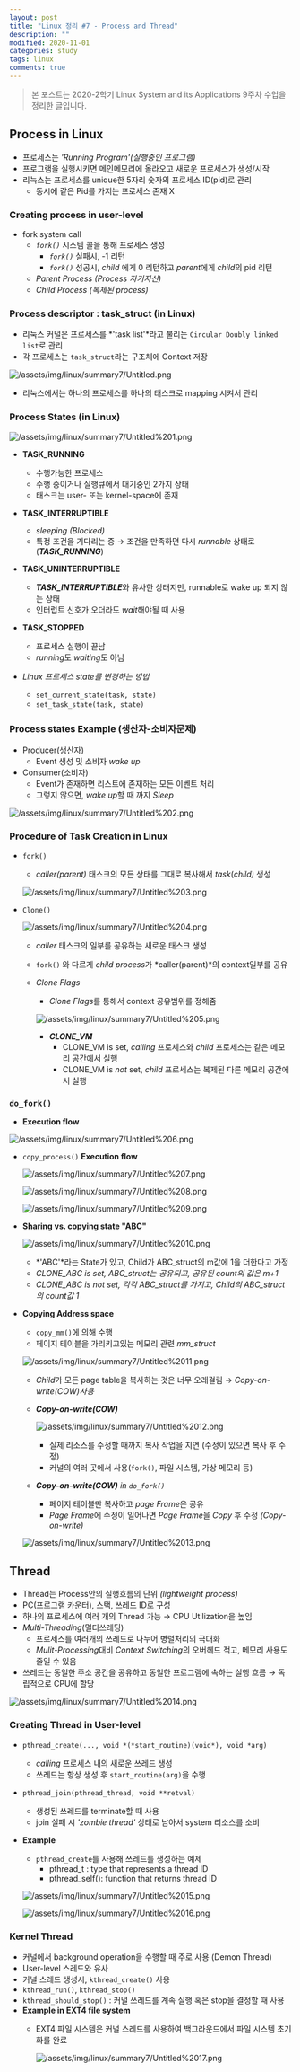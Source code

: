 ```yaml
---
layout: post
title: "Linux 정리 #7 - Process and Thread"
description: ""
modified: 2020-11-01
categories: study
tags: linux
comments: true
---
```


> 본 포스트는 2020-2학기 Linux System and its Applications 9주차 수업을 정리한 글입니다.

## Process in Linux
- 프로세스는 *'Running Program'(실행중인 프로그램)*
- 프로그램을 실행시키면 메인메모리에 올라오고 새로운 프로세스가 생성/시작
- 리눅스는 프로세스를 unique한 5자리 숫자의 프로세스 ID(pid)로 관리
    - 동시에 같은 Pid를 가지는 프로세스 존재 X


### Creating process in user-level
- fork system call
    - *`fork()`* 시스템 콜을 통해 프로세스 생성
        - *`fork()`* 실패시, -1 리턴
        - *`fork()`* 성공시, *child* 에게 0 리턴하고 *parent*에게 *child*의 pid 리턴
    - *Parent Process (Process 자기자신)*
    - *Child Process (복제된 process)*


### Process descriptor : task_struct (in Linux)
- 리눅스 커널은 프로세스를 *'task list'*라고 불리는 `Circular Doubly linked list`로 관리
- 각 프로세스는 `task_struct`라는 구조체에 Context 저장

![/assets/img/linux/summary7/Untitled.png](https://cdn.jsdelivr.net/gh/ddamddi/ddamddi.github.io/assets/img/linux/summary7/Untitled.png)

- 리눅스에서는 하나의 프로세스를 하나의 태스크로 mapping 시켜서 관리


### Process States (in Linux)
![/assets/img/linux/summary7/Untitled%201.png](https://cdn.jsdelivr.net/gh/ddamddi/ddamddi.github.io/assets/img/linux/summary7/Untitled%201.png)

- **TASK_RUNNING**
    - 수행가능한 프로세스
    - 수행 중이거나 실행큐에서 대기중인 2가지 상태
    - 태스크는 user- 또는 kernel-space에 존재
- **TASK_INTERRUPTIBLE**
    - *sleeping (Blocked)*
    - 특정 조건을 기다리는 중 → 조건을 만족하면 다시 *runnable* 상태로(***TASK_RUNNING***)
- **TASK_UNINTERRUPTIBLE**
    - ***TASK_INTERRUPTIBLE***와 유사한 상태지만, runnable로 wake up 되지 않는 상태
    - 인터럽트 신호가 오더라도 *wait*해야될 때 사용
- **TASK_STOPPED**
    - 프로세스 실행이 끝남
    - *running*도 *waiting*도 아님

- *Linux 프로세스 state를 변경하는 방법*
    - `set_current_state(task, state)`
    - `set_task_state(task, state)`

### Process states Example (생산자-소비자문제)

- Producer(생산자)
    - Event 생성 및 소비자 *wake up*
- Consumer(소비자)
    - Event가 존재하면 리스트에 존재하는 모든 이벤트 처리
    - 그렇지 않으면, *wake up*할 때 까지 *Sleep*

![/assets/img/linux/summary7/Untitled%202.png](https://cdn.jsdelivr.net/gh/ddamddi/ddamddi.github.io/assets/img/linux/summary7/Untitled%202.png)

### Procedure of Task Creation in Linux

- `fork()`
    - *caller(parent)* 태스크의 모든 상태를 그대로 복사해서 *task*(*child)* 생성

    ![/assets/img/linux/summary7/Untitled%203.png](https://cdn.jsdelivr.net/gh/ddamddi/ddamddi.github.io/assets/img/linux/summary7/Untitled%203.png)

- `Clone()`

    ![/assets/img/linux/summary7/Untitled%204.png](https://cdn.jsdelivr.net/gh/ddamddi/ddamddi.github.io/assets/img/linux/summary7/Untitled%204.png)

    - *caller* 태스크의 일부를 공유하는 새로운 태스크 생성
    - `fork()` 와 다르게 *child process*가 *caller(parent)*의 context일부를 공유
    - *Clone Flags*
        - *Clone Flags*를 통해서 context 공유범위를 정해줌

        ![/assets/img/linux/summary7/Untitled%205.png](https://cdn.jsdelivr.net/gh/ddamddi/ddamddi.github.io/assets/img/linux/summary7/Untitled%205.png)

        - ***CLONE_VM***
            - CLONE_VM is set, *calling* 프로세스와 *child* 프로세스는 같은 메모리 공간에서 실행
            - CLONE_VM is *not* set, *child* 프로세스는 복제된 다른 메모리 공간에서 실행

### `do_fork()`

- **Execution flow**

![/assets/img/linux/summary7/Untitled%206.png](https://cdn.jsdelivr.net/gh/ddamddi/ddamddi.github.io/assets/img/linux/summary7/Untitled%206.png)

- `copy_process()` **Execution flow**

    ![/assets/img/linux/summary7/Untitled%207.png](https://cdn.jsdelivr.net/gh/ddamddi/ddamddi.github.io/assets/img/linux/summary7/Untitled%207.png)

    ![/assets/img/linux/summary7/Untitled%208.png](https://cdn.jsdelivr.net/gh/ddamddi/ddamddi.github.io/assets/img/linux/summary7/Untitled%208.png)

    ![/assets/img/linux/summary7/Untitled%209.png](https://cdn.jsdelivr.net/gh/ddamddi/ddamddi.github.io/assets/img/linux/summary7/Untitled%209.png)

- **Sharing vs. copying state "ABC"**

    ![/assets/img/linux/summary7/Untitled%2010.png](https://cdn.jsdelivr.net/gh/ddamddi/ddamddi.github.io/assets/img/linux/summary7/Untitled%2010.png)

    - *'ABC'*라는 State가 있고, Child가 ABC_struct의 m값에 1을 더한다고 가정
    - *CLONE_ABC is set, ABC_struct는 공유되고, 공유된 count의 값은  m+1*
    - *CLONE_ABC is not set, 각각 ABC_struct를 가지고,  Child의 ABC_struct의 count값 1*

- **Copying Address space**
    - `copy_mm()`에 의해 수행
    - 페이지 테이블을 가리키고있는 메모리 관련 *mm_struct*

    ![/assets/img/linux/summary7/Untitled%2011.png](https://cdn.jsdelivr.net/gh/ddamddi/ddamddi.github.io/assets/img/linux/summary7/Untitled%2011.png)

    - *Child*가 모든 page table을 복사하는 것은 너무 오래걸림 → *Copy-on-write(COW)사용*
    - ***Copy-on-write(COW)***

        ![/assets/img/linux/summary7/Untitled%2012.png](https://cdn.jsdelivr.net/gh/ddamddi/ddamddi.github.io/assets/img/linux/summary7/Untitled%2012.png)

        - 실제 리소스를 수정할 때까지 복사 작업을 지연 (수정이 있으면 복사 후 수정)
        - 커널의 여러 곳에서 사용(`fork()`, 파일 시스템, 가상 메모리 등)

    - ***Copy-on-write(COW)** in `do_fork()`*
        - 페이지 테이블만 복사하고 *page Frame*은 공유
        - *Page Frame*에 수정이 일어나면 *Page Frame*을 *Copy* 후 수정 *(Copy-on-write)*

    ![/assets/img/linux/summary7/Untitled%2013.png](https://cdn.jsdelivr.net/gh/ddamddi/ddamddi.github.io/assets/img/linux/summary7/Untitled%2013.png)

## Thread

- Thread는 Process안의 실행흐름의 단위 *(lightweight process)*
- PC(프로그램 카운터), 스택, 쓰레드 ID로 구성
- 하나의 프로세스에 여러 개의 Thread 가능 → CPU Utilization을 높임
- *Multi-Threading*(멀티쓰레딩)
    - 프로세스를 여러개의 쓰레드로 나누어 병렬처리의 극대화
    - *Mulit-Processing*대비 *Context Switching*의 오버헤드 적고, 메모리 사용도 줄일 수 있음
- 쓰레드는 동일한 주소 공간을 공유하고 동일한 프로그램에 속하는 실행 흐름 → 독립적으로 CPU에 할당

![/assets/img/linux/summary7/Untitled%2014.png](https://cdn.jsdelivr.net/gh/ddamddi/ddamddi.github.io/assets/img/linux/summary7/Untitled%2014.png)

### Creating Thread in User-level

- `pthread_create(..., void *(*start_routine)(void*), void *arg)`
    - *calling* 프로세스 내의 새로운 쓰레드 생성
    - 쓰레드는 항상 생성 후 `start_routine(arg)`을 수행
- `pthread_join(pthread_thread, void **retval)`
    - 생성된 쓰레드를 terminate할 때 사용
    - join 실패 시 *'zombie thread'* 상태로 남아서 system 리소스를 소비

- **Example**
    - `pthread_create`를 사용해 쓰레드를 생성하는 예제
        - pthread_t : type that represents a thread ID
        - pthread_self(): function that returns thread ID

    ![/assets/img/linux/summary7/Untitled%2015.png](/https://cdn.jsdelivr.net/gh/ddamddi/ddamddi.github.io/assets/img/linux/summary7/Untitled%2015.png)

    ![/assets/img/linux/summary7/Untitled%2016.png](https://cdn.jsdelivr.net/gh/ddamddi/ddamddi.github.io/assets/img/linux/summary7/Untitled%2016.png)

### Kernel Thread

- 커널에서 background operation을 수행할 때 주로 사용 (Demon Thread)
- User-level 스레드와 유사
- 커널 스레드 생성시, `kthread_create()` 사용
- `kthread_run()`, `kthread_stop()`
- `kthread_should_stop()` : 커널 쓰레드를 계속 실행 혹은 stop을 결정할 때 사용
- **Example in EXT4 file system**
    - EXT4 파일 시스템은 커널 스레드를 사용하여 백그라운드에서 파일 시스템 초기화를 완료

        ![/assets/img/linux/summary7/Untitled%2017.png](https://cdn.jsdelivr.net/gh/ddamddi/ddamddi.github.io/assets/img/linux/summary7/Untitled%2017.png)